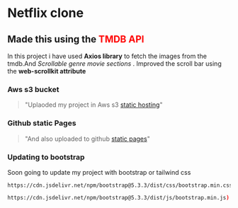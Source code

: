 <h1>Netflix clone</h1>
 <h2>Made this using the <span style="color: red">TMDB API</span></h2>

In this project i have used **Axios library** to fetch the images from the tmdb.And *Scrollable genre movie sections* .
Improved the scroll bar using the <strong>web-scrollkit attribute</strong>

<h3>Aws s3 bucket</h3>

> "Uplaoded my project in Aws s3 [static hosting](https://netflixclone09.s3.eu-north-1.amazonaws.com/index.html)"

<h3>Github static Pages</h3>

> "And also uploaded to github [static pages](https://abhishekjupalli-1409.github.io/Netflixclone2/)"

 ### Updating to bootstrap
 Soon going to update my project with bootstrap or tailwind css
 ```
 https://cdn.jsdelivr.net/npm/bootstrap@5.3.3/dist/css/bootstrap.min.css
 ```
 ```sh
https://cdn.jsdelivr.net/npm/bootstrap@5.3.3/dist/js/bootstrap.min.js)
 ```
    
